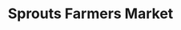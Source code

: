 ---
title: "Sprouts Farmers Market"
url: /surprise/sprouts-farmers-market-north-prasada-parkway/
shop: supermarket
---